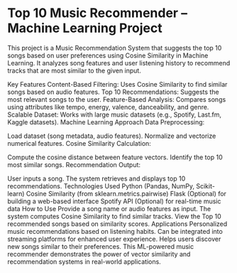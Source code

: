 # Top 10 Music Recommender – Machine Learning Project
This project is a Music Recommendation System that suggests the top 10 songs based on user preferences using Cosine Similarity in Machine Learning. It analyzes song features and user listening history to recommend tracks that are most similar to the given input.

Key Features
Content-Based Filtering: Uses Cosine Similarity to find similar songs based on audio features.
Top 10 Recommendations: Suggests the most relevant songs to the user.
Feature-Based Analysis: Compares songs using attributes like tempo, energy, valence, danceability, and genre.
Scalable Dataset: Works with large music datasets (e.g., Spotify, Last.fm, Kaggle datasets).
Machine Learning Approach
Data Preprocessing:

Load dataset (song metadata, audio features).
Normalize and vectorize numerical features.
Cosine Similarity Calculation:

Compute the cosine distance between feature vectors.
Identify the top 10 most similar songs.
Recommendation Output:

User inputs a song.
The system retrieves and displays top 10 recommendations.
Technologies Used
Python (Pandas, NumPy, Scikit-learn)
Cosine Similarity (from sklearn.metrics.pairwise)
Flask (Optional) for building a web-based interface
Spotify API (Optional) for real-time music data
How to Use
Provide a song name or audio features as input.
The system computes Cosine Similarity to find similar tracks.
View the Top 10 recommended songs based on similarity scores.
Applications
Personalized music recommendations based on listening habits.
Can be integrated into streaming platforms for enhanced user experience.
Helps users discover new songs similar to their preferences.
This ML-powered music recommender demonstrates the power of vector similarity and recommendation systems in real-world applications.
